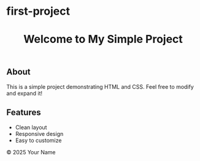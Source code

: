 # first-project
<!DOCTYPE html>
<html lang="en">
<head>
    <meta charset="UTF-8">
    <title>Simple HTML & CSS Project</title>
    <link rel="stylesheet" href="styles.css">
</head>
<body>
    <header>
        <h1>Welcome to My Simple Project</h1>
    </header>
    <main>
        <section>
            <h2>About</h2>
            <p>This is a simple project demonstrating HTML and CSS. Feel free to modify and expand it!</p>
        </section>
        <section>
            <h2>Features</h2>
            <ul>
                <li>Clean layout</li>
                <li>Responsive design</li>
                <li>Easy to customize</li>
            </ul>
        </section>
    </main>
    <footer>
        <p>&copy; 2025 Your Name</p>
    </footer>
</body>
</html>
